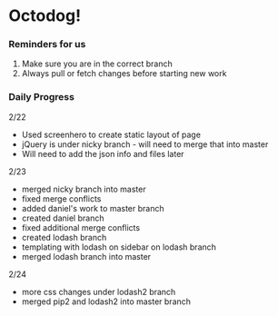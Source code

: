 # Octodog!

### Reminders for us ###
1. Make sure you are in the correct branch
1. Always pull or fetch changes before starting new work

### Daily Progress ###

2/22
* Used screenhero to create static layout of page
* jQuery is under nicky branch - will need to merge that into master
* Will need to add the json info and files later

2/23
* merged nicky branch into master
* fixed merge conflicts
* added daniel's work to master branch
* created daniel branch
* fixed additional merge conflicts
* created lodash branch
* templating with lodash on sidebar on lodash branch
* merged lodash branch into master

2/24
* more css changes under lodash2 branch
* merged pip2 and lodash2 into master branch
